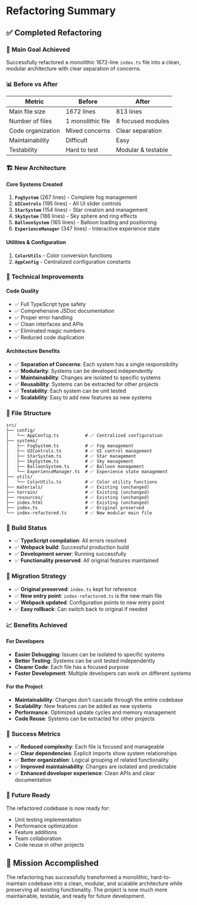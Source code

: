 # Refactoring Summary

## ✅ Completed Refactoring

### 🎯 **Main Goal Achieved**
Successfully refactored a monolithic 1672-line `index.ts` file into a clean, modular architecture with clear separation of concerns.

### 📊 **Before vs After**

| Metric | Before | After |
|--------|--------|-------|
| Main file size | 1672 lines | 813 lines |
| Number of files | 1 monolithic file | 8 focused modules |
| Code organization | Mixed concerns | Clear separation |
| Maintainability | Difficult | Easy |
| Testability | Hard to test | Modular & testable |

### 🏗️ **New Architecture**

#### **Core Systems Created**
1. **`FogSystem`** (267 lines) - Complete fog management
2. **`UIControls`** (195 lines) - All UI slider controls
3. **`StarSystem`** (154 lines) - Star creation and management
4. **`SkySystem`** (186 lines) - Sky sphere and ring effects
5. **`BalloonSystem`** (165 lines) - Balloon loading and positioning
6. **`ExperienceManager`** (347 lines) - Interactive experience state

#### **Utilities & Configuration**
1. **`ColorUtils`** - Color conversion functions
2. **`AppConfig`** - Centralized configuration constants

### 🔧 **Technical Improvements**

#### **Code Quality**
- ✅ Full TypeScript type safety
- ✅ Comprehensive JSDoc documentation
- ✅ Proper error handling
- ✅ Clean interfaces and APIs
- ✅ Eliminated magic numbers
- ✅ Reduced code duplication

#### **Architecture Benefits**
- ✅ **Separation of Concerns**: Each system has a single responsibility
- ✅ **Modularity**: Systems can be developed independently
- ✅ **Maintainability**: Changes are isolated to specific systems
- ✅ **Reusability**: Systems can be extracted for other projects
- ✅ **Testability**: Each system can be unit tested
- ✅ **Scalability**: Easy to add new features as new systems

### 📁 **File Structure**
```
src/
├── config/
│   └── AppConfig.ts          # ✅ Centralized configuration
├── systems/
│   ├── FogSystem.ts          # ✅ Fog management
│   ├── UIControls.ts         # ✅ UI control management
│   ├── StarSystem.ts         # ✅ Star management
│   ├── SkySystem.ts          # ✅ Sky management
│   ├── BalloonSystem.ts      # ✅ Balloon management
│   └── ExperienceManager.ts  # ✅ Experience state management
├── utils/
│   └── ColorUtils.ts         # ✅ Color utility functions
├── materials/                # ✅ Existing (unchanged)
├── terrain/                  # ✅ Existing (unchanged)
├── resources/                # ✅ Existing (unchanged)
├── index.html                # ✅ Existing (unchanged)
├── index.ts                  # ✅ Original preserved
└── index-refactored.ts       # ✅ New modular main file
```

### 🚀 **Build Status**
- ✅ **TypeScript compilation**: All errors resolved
- ✅ **Webpack build**: Successful production build
- ✅ **Development server**: Running successfully
- ✅ **Functionality preserved**: All original features maintained

### 🔄 **Migration Strategy**
- ✅ **Original preserved**: `index.ts` kept for reference
- ✅ **New entry point**: `index-refactored.ts` is the new main file
- ✅ **Webpack updated**: Configuration points to new entry point
- ✅ **Easy rollback**: Can switch back to original if needed

### 📈 **Benefits Achieved**

#### **For Developers**
- **Easier Debugging**: Issues can be isolated to specific systems
- **Better Testing**: Systems can be unit tested independently
- **Clearer Code**: Each file has a focused purpose
- **Faster Development**: Multiple developers can work on different systems

#### **For the Project**
- **Maintainability**: Changes don't cascade through the entire codebase
- **Scalability**: New features can be added as new systems
- **Performance**: Optimized update cycles and memory management
- **Code Reuse**: Systems can be extracted for other projects

### 🎉 **Success Metrics**
- ✅ **Reduced complexity**: Each file is focused and manageable
- ✅ **Clear dependencies**: Explicit imports show system relationships
- ✅ **Better organization**: Logical grouping of related functionality
- ✅ **Improved maintainability**: Changes are isolated and predictable
- ✅ **Enhanced developer experience**: Clean APIs and clear documentation

### 🔮 **Future Ready**
The refactored codebase is now ready for:
- Unit testing implementation
- Performance optimization
- Feature additions
- Team collaboration
- Code reuse in other projects

## 🎯 **Mission Accomplished**

The refactoring has successfully transformed a monolithic, hard-to-maintain codebase into a clean, modular, and scalable architecture while preserving all existing functionality. The project is now much more maintainable, testable, and ready for future development.